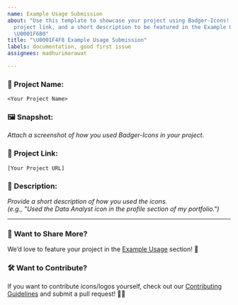 ```yaml
---
name: Example Usage Submission
about: "Use this template to showcase your project using Badger-Icons! Submit a snapshot,
  project link, and a short description to be featured in the Example Usage section.
  \U0001F680"
title: "\U0001F4F8 Example Usage Submission"
labels: documentation, good first issue
assignees: madhurimarawat

---
```


### **🔹 Project Name:**  
`<Your Project Name>`  

### **🖼️ Snapshot:**  
_Attach a screenshot of how you used Badger-Icons in your project._  

### **🔗 Project Link:**  
`[Your Project URL]`  

### **📜 Description:**  
_Provide a short description of how you used the icons._  
_(e.g., "Used the Data Analyst icon in the profile section of my portfolio.")_  

---

### 📢 **Want to Share More?**  
We’d love to feature your project in the [Example Usage](#) section! 🚀  

### 🛠 **Want to Contribute?**  
If you want to contribute icons/logos yourself, check out our [Contributing Guidelines](https://github.com/madhurimarawat/Badger-Icons/blob/main/CONTRIBUTING.md) and submit a pull request! 🎨🔧
